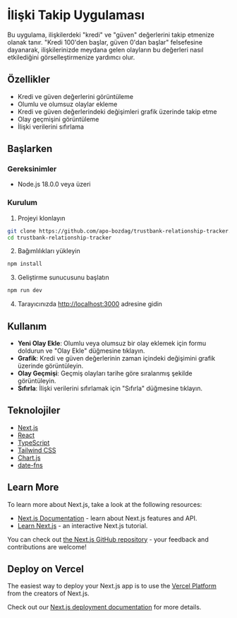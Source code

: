 # İlişki Takip Uygulaması

Bu uygulama, ilişkilerdeki "kredi" ve "güven" değerlerini takip etmenize olanak tanır. "Kredi 100'den başlar, güven 0'dan başlar" felsefesine dayanarak, ilişkilerinizde meydana gelen olayların bu değerleri nasıl etkilediğini görselleştirmenize yardımcı olur.

## Özellikler

- Kredi ve güven değerlerini görüntüleme
- Olumlu ve olumsuz olaylar ekleme
- Kredi ve güven değerlerindeki değişimleri grafik üzerinde takip etme
- Olay geçmişini görüntüleme
- İlişki verilerini sıfırlama

## Başlarken

### Gereksinimler

- Node.js 18.0.0 veya üzeri

### Kurulum

1. Projeyi klonlayın
```bash
git clone https://github.com/apo-bozdag/trustbank-relationship-tracker.git
cd trustbank-relationship-tracker
```

2. Bağımlılıkları yükleyin
```bash
npm install
```

3. Geliştirme sunucusunu başlatın
```bash
npm run dev
```

4. Tarayıcınızda [http://localhost:3000](http://localhost:3000) adresine gidin

## Kullanım

- **Yeni Olay Ekle**: Olumlu veya olumsuz bir olay eklemek için formu doldurun ve "Olay Ekle" düğmesine tıklayın.
- **Grafik**: Kredi ve güven değerlerinin zaman içindeki değişimini grafik üzerinde görüntüleyin.
- **Olay Geçmişi**: Geçmiş olayları tarihe göre sıralanmış şekilde görüntüleyin.
- **Sıfırla**: İlişki verilerini sıfırlamak için "Sıfırla" düğmesine tıklayın.

## Teknolojiler

- [Next.js](https://nextjs.org/)
- [React](https://reactjs.org/)
- [TypeScript](https://www.typescriptlang.org/)
- [Tailwind CSS](https://tailwindcss.com/)
- [Chart.js](https://www.chartjs.org/)
- [date-fns](https://date-fns.org/)

## Learn More

To learn more about Next.js, take a look at the following resources:

- [Next.js Documentation](https://nextjs.org/docs) - learn about Next.js features and API.
- [Learn Next.js](https://nextjs.org/learn) - an interactive Next.js tutorial.

You can check out [the Next.js GitHub repository](https://github.com/vercel/next.js) - your feedback and contributions are welcome!

## Deploy on Vercel

The easiest way to deploy your Next.js app is to use the [Vercel Platform](https://vercel.com/new?utm_medium=default-template&filter=next.js&utm_source=create-next-app&utm_campaign=create-next-app-readme) from the creators of Next.js.

Check out our [Next.js deployment documentation](https://nextjs.org/docs/app/building-your-application/deploying) for more details.
